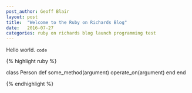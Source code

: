 ```yaml
---
post_author: Geoff Blair
layout: post
title:  "Welcome to the Ruby on Richards Blog"
date:   2016-07-27
categories: ruby on richards blog launch programming test
---
```

Hello world. `code`

{% highlight ruby %}

class Person
  def some_method(argument)
    operate_on(argument)
  end
end

{% endhighlight %}

